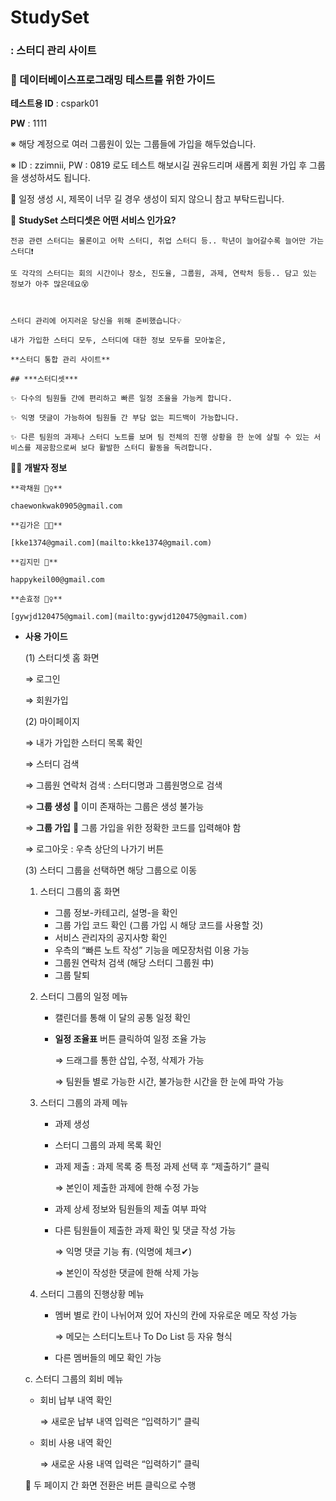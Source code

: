 # StudySet
   
### : 스터디 관리 사이트
   
   
   
   
   
### 📝 데이터베이스프로그래밍 테스트를 위한 가이드
   
**테스트용 ID** : cspark01 

**PW** : 1111      
   
※ 해당 계정으로 여러 그룹원이 있는 그룹들에 가입을 해두었습니다.

※ ID : zzimnii, PW : 0819 로도 테스트 해보시길 권유드리며 새롭게 회원 가입 후 그룹을 생성하셔도 됩니다.

📌 일정 생성 시, 제목이 너무 길 경우 생성이 되지 않으니 참고 부탁드립니다.

   
   
    
    
   
   

📎 **StudySet 스터디셋은 어떤 서비스 인가요?**
    
    전공 관련 스터디는 물론이고 어학 스터디, 취업 스터디 등.. 학년이 늘어갈수록 늘어만 가는 스터디❗ 
    
    또 각각의 스터디는 회의 시간이나 장소, 진도율, 그룹원, 과제, 연락처 등등.. 담고 있는 정보가 아주 많은데요😵
    
     
    
    스터디 관리에 어지러운 당신을 위해 준비했습니다💡 
    
    내가 가입한 스터디 모두, 스터디에 대한 정보 모두를 모아놓은,
    
    **스터디 통합 관리 사이트**
    
    ## ***스터디셋***
    
    ✨ 다수의 팀원들 간에 편리하고 빠른 일정 조율을 가능케 합니다.
    
    ✨ 익명 댓글이 가능하여 팀원들 간 부담 없는 피드백이 가능합니다.
    
    ✨ 다른 팀원의 과제나 스터디 노트를 보며 팀 전체의 진행 상황을 한 눈에 살필 수 있는 서비스를 제공함으로써 보다 활발한 스터디 활동을 독려합니다.
    

   
      

👨‍💻 **개발자 정보**
    
    
    **곽채원 🤹‍♀️** 
    
    chaewonkwak0905@gmail.com
    
    **김가은 👨‍🎓**
    
    [kke1374@gmail.com](mailto:kke1374@gmail.com)
    
    **김지민 💃**
    
    happykeil00@gmail.com
    
    **손효정 🤸‍♀️** 
    
    [gywjd120475@gmail.com](mailto:gywjd120475@gmail.com)
    
   
      
         
    
- **사용 가이드**
    
    (1) 스터디셋 홈 화면
    
    ⇒ 로그인
    
    ⇒ 회원가입 
    
    (2) 마이페이지 
    
    ⇒ 내가 가입한 스터디 목록 확인
    
    ⇒ 스터디 검색
    
    ⇒ 그룹원 연락처 검색 : 스터디명과 그룹원명으로 검색
    
    ⇒ **그룹 생성**   📌 이미 존재하는 그룹은 생성 불가능
    
    ⇒ **그룹 가입**   📌 그룹 가입을 위한 정확한 코드를 입력해야 함
    
    ⇒ 로그아웃 : 우측 상단의 나가기 버튼 
    
    (3) 스터디 그룹을 선택하면 해당 그룹으로 이동
    
    1. 스터디 그룹의 홈 화면
        - 그룹 정보-카테고리, 설명-을 확인
        - 그룹 가입 코드 확인 (그룹 가입 시 해당 코드를 사용할 것)
        - 서비스 관리자의 공지사항 확인
        - 우측의 “빠른 노트 작성” 기능을 메모장처럼 이용 가능
        - 그룹원 연락처 검색 (해당 스터디 그룹원 中)
        - 그룹 탈퇴
    2. 스터디 그룹의 일정 메뉴
        - 캘린더를 통해 이 달의 공통 일정 확인
        - **일정 조율표** 버튼 클릭하여 일정 조율 가능
            
            ⇒ 드래그를 통한 삽입, 수정, 삭제가 가능
            
            ⇒ 팀원들 별로 가능한 시간, 불가능한 시간을 한 눈에 파악 가능
            
    3. 스터디 그룹의 과제 메뉴
        - 과제 생성
        - 스터디 그룹의 과제 목록 확인
        - 과제 제출 : 과제 목록 중 특정 과제 선택 후 “제출하기” 클릭
            
            ⇒ 본인이 제출한 과제에 한해 수정 가능
            
        - 과제 상세 정보와 팀원들의 제출 여부 파악
        - 다른 팀원들이 제출한 과제 확인 및 댓글 작성 가능
            
            ⇒ 익명 댓글 기능 有. (익명에 체크✔)
            
            ⇒ 본인이 작성한 댓글에 한해 삭제 가능
            
    4. 스터디 그룹의 진행상황 메뉴
        - 멤버 별로 칸이 나뉘어져 있어 자신의 칸에 자유로운 메모 작성 가능
            
            ⇒ 메모는 스터디노트나 To Do List 등 자유 형식
            
        - 다른 멤버들의 메모 확인 가능
    
    c. 스터디 그룹의 회비 메뉴
    
    - 회비 납부 내역 확인
        
        ⇒ 새로운 납부 내역 입력은 “입력하기” 클릭
        
    - 회비 사용 내역 확인
        
        ⇒ 새로운 사용 내역 입력은 “입력하기” 클릭
        
    
    📌 두 페이지 간 화면 전환은 버튼 클릭으로 수행
    
